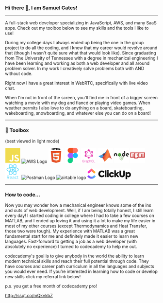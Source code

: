 ### Hi there 👋, I am Samuel Gates!

---

A full-stack web developer specializing in JavaScript, AWS, and many SaaS apps. Check out my toolbox below to see my skills and the tools I like to use! 

During my college days I always ended up being the one in the group project to do all the coding, and I knew that my career would revolve around that (though I wasn't quite sure what that would look like). Since graduating from The University of Tennessee with a degree in mechanical engineering I have been learning and working as both a web developer and all around problem solver. In my work I creatively solve problems both with AND without code. 

Right now I have a great interest in WebRTC, specifically with live video chat. 

When I'm not in front of the screen, you'll find me in front of a bigger screen watching a movie with my dog and fiancé or playing video games. When weather permits I also love to do anything on a board, skateboarding, wakeboarding, snowboarding, and whatever else you can do on a board!

---

### 🧰 Toolbox 
(best viewed in light mode)

<img src="https://github.com/devicons/devicon/blob/master/icons/javascript/javascript-plain.svg" alt="JavaScript logo" width="50" height="50" /> <img src="https://upload.wikimedia.org/wikipedia/commons/9/93/Amazon_Web_Services_Logo.svg" alt="AWS Logo" width="50" height="50" /> <img src="https://github.com/devicons/devicon/blob/master/icons/html5/html5-original-wordmark.svg" alt="html5 logo" height="50" width="50" /> <img src="https://github.com/devicons/devicon/blob/master/icons/figma/figma-original.svg" alt="Figma logo" height="50" width="50" /> <img src="https://github.com/devicons/devicon/blob/master/icons/graphql/graphql-plain-wordmark.svg" alt="GraphQL logo" height="50" width="50" /> <img src="https://github.com/devicons/devicon/blob/master/icons/matlab/matlab-original.svg" alt="Matlab logo" height="50" width="50" /> <img src="https://github.com/devicons/devicon/blob/master/icons/nodejs/nodejs-original-wordmark.svg" alt="node.js logo" height="50" width="50" /> <img src="https://github.com/devicons/devicon/blob/master/icons/npm/npm-original-wordmark.svg" alt="npm logo" height="50" width="50" /> <img src="https://github.com/devicons/devicon/blob/master/icons/react/react-original-wordmark.svg" alt="React logo" height="50" width="50" /> <img src="https://www.postman.com/assets/logos/postman-logo-stacked.svg" alt="Postman Logo" height="50" /> <img src="https://upload.wikimedia.org/wikipedia/commons/4/4b/Airtable_Logo.svg" alt="airtable logo" height="35"  /> <img src="https://github.com/sam-gates/sam-gates/blob/main/logo-color.svg" alt="ClickUp logo" height="35" />

---

### How to code...

Now you may wonder how a mechanical engineer knows some of the ins and outs of web development. Well, if I am being totally honest, I still learn every day! I started coding in college where I had to take a few courses on MATLAB, and I ended up loving it and using it a lot to make my life easier in most of my other courses (except Thermodynamics and Heat Transfer, those two were tough). My experience with MATLAB was a great fundamental start for me and definitely made it easier to learn new languages. Fast-forward to getting a job as a web developer (with absolutely no experience) I turned to codecademy to help me out. 

codecademy's goal is to give anybody in the world the ability to learn modern technical skills and reach their full potential through code. They have courses and career path curriculum in all the languages and subjects you would ever need. If you’re interested in learning how to code or develop new skills click my referral link below!

p.s. you get a free month of codecademy pro!

http://ssqt.co/mQkvkbZ
